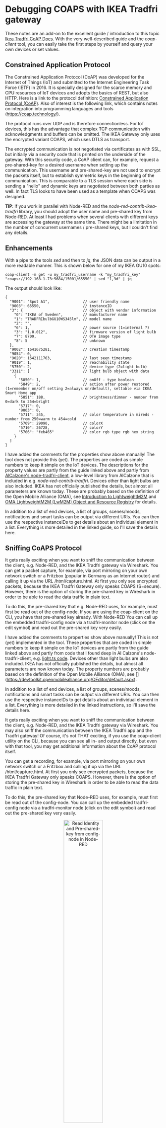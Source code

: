 # Debugging COAPS with IKEA Tradfri gateway
These notes are an add-on to the excellent guide / introduction to this topic [Ikea Tradfri CoAP Docs](https://github.com/glenndehaan/ikea-tradfri-coap-docs). With the very well-described guide and the *coap-client* tool, you can easily take the first steps by yourself and query your own devices or set values.

## Constrained Application Protocol
The Constrained Application Protocol (CoAP) was developed for the Internet of Things (IoT) and submitted to the Internet Engineering Task Force (IETF) in 2016. It is specially designed for the scarce memory and CPU resources of IoT devices and adopts the basics of REST, but also HTTP. Here is a link to the protocol definition: [Constrained Application Protocol (CoAP)](https://tools.ietf.org/id/draft-ietf-core-coap-09.html#rfc.section.3). Also of interest is the following link, which contains notes on integration into programming languages and tools (https://coap.technology/).

The protocol runs over UDP and is therefore connectionless. For IoT devices, this has the advantage that complex TCP communication with acknowledgments and buffers can be omitted. The IKEA Gateway only uses the encrypted variant COAPS, which uses DTLS as transport.

The encrypted communication is not negotiated via certificates as with SSL, but initially via a security code that is printed on the underside of the gateway. With this securtiy code, a CoAP client can, for example, request a pre-shared-key for a desired username when setting up the communication. This username and pre-shared-key are not used to encrypt the packets itself, but to establish symmetric keys in the beginning of the communication. This is comparable to a TLS session where each side is sending a "hello" and dynamic keys are negotiated between both parties as well. In fact TLS looks to have been used as a template when COAPS was designed. 

**TIP**: If you work in parallel with Node-RED and the *node-red-contrib-ikea-tradfri* library, you should adopt the user name and pre-shared key from Node-RED. At least I had problems when several clients with different keys are accessing the gateway at the same time. There might be a limitation in the number of concurrent usernames / pre-shared keys, but I couldn't find any details.

## Enhancements
With a pipe to the tools *sed* and then to  *jq*, the JSON data can be output in a more readable manner. This is shown below for one of my IKEA GU10 spots:

````
coap-client -m get -u my_tradfri_username -k "my_tradfri_key" "coaps://192.168.1.73:5684/15001/65550" | sed "1,3d" | jq
````
The output should look like:

````
{
  "9001": "Spot A1",               // user friendly name
  "9003": 65550,                   // instanceID
  "3": {                           // object with vendor information
    "0": "IKEA of Sweden",         // manufacturer name
    "1": "TRADFRIbulbGU10WS345lm", // model name
    "2": "",
    "6": 1,                        // power source (1=internal ?)
    "3": "1.0.012",                // firmware version of light bulb
    "7": 8709,                     // OTA image type
    "8": 5                         // unknown
  },
  "9002": 1641675281,              // creation timestamp
  "9054": 0,
  "9020": 1642111763,              // last seen timestamp
  "9019": 1,                       // reachability state
  "5750": 2,                       // device type (2=light bulb)
  "3311": [                        // light bulb object with data
    {
      "5850": 1,                   // onOff - type boolean
      "5849": 2,                   // action after power restored (1=remember on/off setting 2=always on/default), settable via IKEA Smart Home app
      "5851": 188,                 // brightness/dimmer - number from 0=dark to 254=bright
      "5717": 0,                   
      "9003": 0,
      "5711": 345,                 // color temperature in mireds - number from 250=warm to 454=cold
      "5709": 29090,               // colorX
      "5710": 26728,               // colorY
      "5706": "feb465"             // color rgb type rgb hex string
    }
  ]
}
````
I have added the comments for the properties show above manually! The tool does not provide this (yet). The properties are coded as simple numbers to keep it simple on the IoT devices. The descriptions for the property values are partly from the guide linked above and partly from [AlCalzone's node-tradfri-client](https://github.com/AlCalzone/node-tradfri-client/blob/master/src/lib/light.ts), a low-level library from AlCalzone that is included in e.g. *node-red-contrib-tradfri*. Devices other than light bulbs are also included. IKEA has not officially published the details, but almost all parameters are known today. These are probably based on the definition of the Open Mobile Alliance (OMA), see [Introduction to LightweightM2M](https://wiki.openmobilealliance.org/display/TOOL/Introduction+to+LightweightM2M) and [OMA LightweightM2M (LwM2M) Object and Resource Registry](https://technical.openmobilealliance.org/OMNA/LwM2M/LwM2MRegistry.html) for details.

In addition to a list of end devices, a list of groups, scenes/moods, notifications and smart tasks can be output via different URIs. You can then use the respective instanceIDs to get details about an individual element in a list. Everything is more detailed in the linked guide, so I'll save the details here.

## Sniffing CoAPS Protocol
It gets really exciting when you want to sniff the communication between the client, e.g. Node-RED, and the IKEA Tradfri gateway via Wireshark. You can get a packet capture, for example, via port mirroring on your own network switch or a Fritzbox (popular in Germany as an Internet router) and calling it up via the URL /html/capture.html. At first you only see encrypted packets, because the IKEA Tradfri Gateway only speaks COAPS (S=secure). However, there is the option of storing the pre-shared key in Wireshark in order to be able to read the data traffic in plain text.

To do this, the pre-shared key that e.g. Node-RED uses, for example, must first be read out of the config-node. If you are using the coap-client on the CLI, you have that pre-shared key already. With Node-RED You can call up the embedded tradfri-config node via a tradfri-monitor node (click on the edit symbol) and read out the pre-shared key very easily.

I have added the comments to properties show above manually! This is not (yet) implemented in the tool. These properties that are coded in simple numbers to keep it simple on the IoT devices are partly from the guide linked above and partly from code that I found deep in Al Calzone's node-tradfri-client, e.g. [light.ts code](https://github.com/AlCalzone/node-tradfri-client/blob/master/src/lib/light.ts). Devices other than light bulbs are also included. IKEA has not officially published the details, but almost all parameters are now known today. The property numbers are probably based on the definition of the Open Mobile Alliance (OMA), see [] (https://devtoolkit.openmobilealliance.org/OEditor/default.aspx).

In addition to a list of end devices, a list of groups, scenes/moods, notifications and smart tasks can be output via different URIs. You can then use the respective instanceIDs to get details about an individual element in a list. Everything is more detailed in the linked instructions, so I'll save the details here.

It gets really exciting when you want to sniff the communication between the client, e.g. Node-RED, and the IKEA Tradfri gateway via Wireshark. You may also sniff the communication between the IKEA Tradfri app and the Tradfri gateway! Of course, it's not THAT exciting, if you use the coap-client utility on the CLI, because you can see all in- and output directly, but even with that tool, you may get additional information about the CoAP protocol itself.

You can get a recording, for example, via port mirroring on your own network switch or a Fritzbox and calling it up via the URL /html/capture.html. At first you only see encrypted packets, because the IKEA Tradfri Gateway only speaks COAPS. However, there is the option of storing the pre-shared key in Wireshark in order to be able to read the data traffic in plain text.

To do this, the pre-shared key that Node-RED uses, for example, must first be read out of the config-node. You can call up the embedded tradfri-config node via a tradfri-monitor node (click on the edit symbol) and read out the pre-shared key very easily.

<p align="center"><img src="/images/Read&#32;Identity&#32;and&#32;Pre-shared-key&#32;from&#32;config-node&#32;in&#32;Node-RED.png" alt="Read Identity and Pre-shared-key from config-node in Node-RED" width="50%" ></p>

The key still has to be converted from ASCII to HEX, which can be done using various tools. The key is then entered in hex format in Wireshark in the "*Settings*", "*Protocols*", "*DTLS*" menu:

<p align="center"><img src="/images/Wireshark&#32;-&#32;Preferences&#32;-&#32;Protocols.png" alt="Wireshark, Preferences, Protocols" width="75%" ></p>

**After** you have started a packet capture in Wireshark, you have to tell your client to start a new session, e.g. by triggering a restart of the flows in Node-RED or restarting the IKEA Smart Home app. On the CLI a new session is automatically created each time you send a URL, so you don't have to care about this.

<p align="center"><img src="/images/Node-RED&#32;-&#32;Restart&#32;Flows.png" alt="Node-RED - Restart Flows" width="30%" ></p>

From this point on, the CoAP communication is displayed in plain text.

**NOTE**: after each new capture you have to restart the flows in Node-RED or restart the IKEA Smart Home app, since a dynamic key is generated for each "*session*" from the pre-shared key and identity name, which Wireshark unfortunately does not remember when you start a new capture. But you can certainly live with that. It might be easiest to keep capturing while looking into the packets.

The following is an example of the PUT command that Node-RED uses to set the values of a lamp with instanceID 65550 (Spot A1):

<p align="center"><img src="/images/Wireshark&#32;-&#32;COAP&#32;decrypted.png" alt="Wireshark - COAP decrypted" width="100%" ></p>

The parameters and values are passed in JSON format. In the example below, the brightness is set to 25% and the light color to "warm":

<p align="center"><img src="/images/CoAP&#32;decrypted.png" alt="CoAP decrypted in detail" width="50%" ></p>

This message is acknowledged by the IKEA Tradfri Gateway as most messages. By using ACKs on the application layer the CoAP protocol compensates for the build-in reliability that is provided by TCP.

I find it very interesting to read the CoAP communication, for example to check that events are being sent between Node-RED and the Tradfri Gateway and the values don't have to be polled at a regular short interval. It is not clear to me why Node-RED is constantly sending empty *CON* messages. Maybe it is used as a health-check. However, these messages are all acknowledged with an RST (reset) by the gateway.

If you examine a complete "*session*" more closely, you can see that Node-RED initially queries the device list and all devices from it in order to be able to select the devices by user-friendly name - at least for the "control" nodes. In addition, all instanceIDs with an Observe: Register option are subscribed with the queries and therefore the CoAP client is able to get an event when values for these instance IDs have changed. A publisher-subscriber communication is used here, which avoids constant polling.

<p align="center"><img src="/images/CoAP&#32;Observe&#32;-&#32;Register.png" alt="CoAP Observe - Register" width="50%" ></p>

If you change the lamps via the IKEA remote control, for example, an event is sent to Node-RED, as can be seen in the example below:

<p align="center"><img src="/images/Event&#32;from&#32;Tradfri&#32;Gateway&#32;to&#32;CoAP.png" alt="Event from Tradfri Gateway to CoAP" width="100%" ></p>

## Sniffing IKEA smart home app

Since the IKEA Smart Home app is the primary reference for communication with the Tradfri Gateway, it would of course be great if you could also read this communication.

My first ideas: *If you can read the pre-shared key from the IKEA Smart Home App or initially capture the coupling via the security code, then maybe you could also read the communication between the IKEA Smart Home App and the Tradfri Gateway?*

I didn't take a closer look at the first option, but tried the second option right away. So I deleted the IKEA Smart Home app from my mobile phone and reinstalled it. This will delete locally stored information such as pre-shared keys. Then I reconnected to the gateway via the app and was prompted -  as expected - to scan the QR code or alternatively to enter the security code manually. After entering this information, I was able to see my installed lamps in the app again.

Then I examined the packet capture with Wireshark. Initially I only saw DTLS communication and Hello packets from both sides. Upon closer examination, I found that encrypted communication is negotiated, similar to what happens with TLS, but with fewer ciphers. The authentication phase, in which the client requests a pre-shared key from the server, has already been described [here](https://github.com/glenndehaan/ikea-tradfri-coap-docs#authenticate) in the guide mentioned. This was already encrypted, so that nothing could be read in plain text.

I didn't even have to search the COAPS RFC, but saw that the security code '*coincidentally*' had the same length as the pre-shared keys and assumed that this key might have been used for the initial encryption. So I saved the packet capture, converted the security code from ASCII to hex and entered it in Wireshark. **Bingo!** Now I was able to read the authentication in clear text:

<p align="center"><img src="/images/COAPS&#32;request&#32;from&#32;client&#32;to&#32;authenticate.png" alt="COAPS request from client to authenticate" width="100%" ></p>

At the beginning you can see several "*Client Hello*" and "*Server Hello*" packets and the negotiation of the symmetric encryption. This is followed by authentication, with which the CoAP client requests a pre-shared key for a desired user name. To do this, the client sends the property "*9090*" and the desired (dynamically selected) username in JSON format to the CoAP server.

The response from the CoAP server is explained in more detail below:

<p align="center"><img src="/images/COAPS&#32;server&#32;response&#32;with&#32;pre-shared&#32;key.png" alt="COAPS server response with pre-shared key" width="100%" ></p>

The response in JSON format contains the property "*9091*" and the pre-shared key randomly chosen by the server. You can easily copy this key to the clipboard and save it using the menu items "*Copy*", "*...as Printable Text*". After converting this pre-shared key back from ASCII to hex and entering it into Wireshark, you can finally read the communication between the app and the gateway.

## Security of COAPS
Even if this guide shows how to read the encrypted communication, for example to better understand the communication for new features, existing or new devices, the CoAPS protocol is very secure in my opinion. Decryption is only possible if you can read the initial coupling between the app and the gateway, which takes place via the security code. Since communication at IKEA only takes place in the local LAN and (hopefully encrypted) WLAN at home, security is not compromised in practice.

Have fun decoding the CoAP communication!
